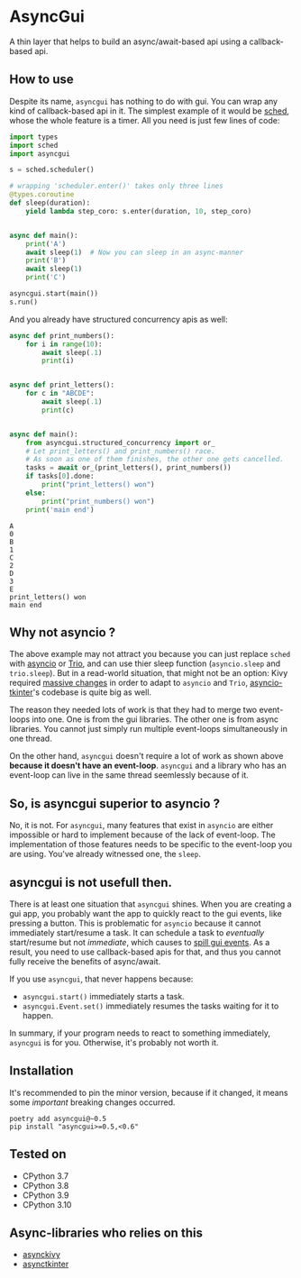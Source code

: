 # AsyncGui

A thin layer that helps to build an async/await-based api using a callback-based api.

## How to use

Despite its name, `asyncgui` has nothing to do with gui.
You can wrap any kind of callback-based api in it.
The simplest example of it would be [sched](https://docs.python.org/3/library/sched.html),
whose the whole feature is a timer.
All you need is just few lines of code:

```python
import types
import sched
import asyncgui

s = sched.scheduler()

# wrapping 'scheduler.enter()' takes only three lines
@types.coroutine
def sleep(duration):
    yield lambda step_coro: s.enter(duration, 10, step_coro)


async def main():
    print('A')
    await sleep(1)  # Now you can sleep in an async-manner
    print('B')
    await sleep(1)
    print('C')

asyncgui.start(main())
s.run()
```

And you already have structured concurrency apis as well:

```python
async def print_numbers():
    for i in range(10):
        await sleep(.1)
        print(i)


async def print_letters():
    for c in "ABCDE":
        await sleep(.1)
        print(c)


async def main():
    from asyncgui.structured_concurrency import or_
    # Let print_letters() and print_numbers() race.
    # As soon as one of them finishes, the other one gets cancelled.
    tasks = await or_(print_letters(), print_numbers())
    if tasks[0].done:
        print("print_letters() won")
    else:
        print("print_numbers() won")
    print('main end')
```

```
A
0
B
1
C
2
D
3
E
print_letters() won
main end
```

## Why not asyncio ?

The above example may not attract you because you can just replace `sched` with [asyncio](https://docs.python.org/3/library/asyncio.html) or [Trio](https://trio.readthedocs.io/en/stable/),
and can use thier sleep function (`asyncio.sleep` and `trio.sleep`).
But in a read-world situation, that might not be an option:
Kivy required [massive changes](https://github.com/kivy/kivy/pull/6368) in order to adapt to `asyncio` and `Trio`,
[asyncio-tkinter](https://github.com/fluentpython/asyncio-tkinter)'s codebase is quite big as well.

The reason they needed lots of work is that they had to merge two event-loops into one.
One is from the gui libraries. The other one is from async libraries.
You cannot just simply run multiple event-loops simultaneously in one thread.

On the other hand, `asyncgui` doesn't require a lot of work as shown above **because it doesn't have an event-loop**.
`asyncgui` and a library who has an event-loop can live in the same thread seemlessly because of it.

## So, is asyncgui superior to asyncio ?

No, it is not.
For `asyncgui`, many features that exist in `asyncio` are either impossible or hard to implement because of the lack of event-loop.
The implementation of those features needs to be specific to the event-loop you are using.
You've already witnessed one, the `sleep`.

## asyncgui is not usefull then.

There is at least one situation that `asyncgui` shines.
When you are creating a gui app, you probably want the app to quickly react to the gui events, like pressing a button.
This is problematic for `asyncio` because it cannot immediately start/resume a task.
It can schedule a task to *eventually* start/resume but not *immediate*,
which causes to [spill gui events](https://github.com/gottadiveintopython/asynckivy/blob/main/examples/misc/why_asyncio_is_not_suitable_for_handling_touch_events.py).
As a result, you need to use callback-based apis for that, and thus you cannot fully receive the benefits of async/await.

If you use `asyncgui`, that never happens because:

- `asyncgui.start()` immediately starts a task.
- `asyncgui.Event.set()` immediately resumes the tasks waiting for it to happen.

In summary, if your program needs to react to something immediately, `asyncgui` is for you.
Otherwise, it's probably not worth it.

## Installation

It's recommended to pin the minor version, because if it changed, it means some *important* breaking changes occurred.

```text
poetry add asyncgui@~0.5
pip install "asyncgui>=0.5,<0.6"
```

## Tested on

- CPython 3.7
- CPython 3.8
- CPython 3.9
- CPython 3.10

## Async-libraries who relies on this

- [asynckivy](https://github.com/gottadiveintopython/asynckivy)
- [asynctkinter](https://github.com/gottadiveintopython/asynctkinter)
